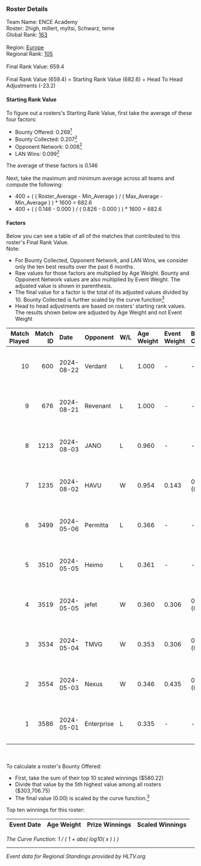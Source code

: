 ### Roster Details<br />
Team Name: ENCE Academy<br />
Roster: 2high, millert, myltsi, Schwarz, teme<br />
Global Rank: [163](../standings_global.md)<br />
<br />
Region: [Europe]( ../standings_europe.md)<br />
Regional Rank: [105]( ../standings_europe.md)<br />
<br />
Final Rank Value:  659.4<br />
<br />
Final Rank Value (659.4) = Starting Rank Value (682.6) + Head To Head Adjustments (-23.2)<br />

#### Starting Rank Value<br />
To figure out a rosters's Starting Rank Value, first take the average of these four factors:<br />
- Bounty Offered: 0.269[<sup>1</sup>](#table2)
- Bounty Collected: 0.207[<sup>2</sup>](#table1)
- Opponent Network: 0.008[<sup>2</sup>](#table1)
- LAN Wins: 0.099[<sup>2</sup>](#table1)

The average of these factors is 0.146<br />
<br />
Next, take the maximum and minimum average across all teams and compute the following:<br />
- 400 + ( ( Roster_Average - Min_Average ) / ( Max_Average - Min_Average ) ) * 1600 = 682.6
- 400 + ( ( 0.146 - 0.000 ) / ( 0.826 - 0.000 ) ) * 1600 = 682.6


#### Factors<br />
Below you can see a table of all of the matches that contributed to this roster's Final Rank Value.<br />
Note:<br />

- For Bounty Collected, Opponent Network, and LAN Wins, we consider only the ten best results over the past 6 months.
- Raw values for those factors are multiplied by Age Weight. Bounty and Opponent Network values are also multiplied by Event Weight. The adjusted value is shown in parenthesis.
- The final value for a factor is the total of its adjusted values divided by 10. Bounty Collected is further scaled by the curve function[<sup>3</sup>](#curveFunction)
- Head to head adjustments are based on rosters' starting rank values. The results shown below are adjusted by Age Weight and not Event Weight
<span id="table1"></span><br />


| Match Played | Match ID | Date       | Opponent   | W/L | Age Weight | Event Weight | Bounty Collected | Opponent Network | LAN Wins  | H2H Adj. | Roster                                |
| -: | -: | :- | :- | :- | :- | :- | :- | :- | :- | -: | :- |
|           10 |      600 | 2024-08-22 | Verdant    | L   | 1.000      | -            | -                | -                | -         |    -9.84 | 2high, millert, myltsi, Schwarz, teme |
|            9 |      676 | 2024-08-21 | Revenant   | L   | 1.000      | -            | -                | -                | -         |    -6.12 | 2high, millert, myltsi, Schwarz, teme |
|            8 |     1213 | 2024-08-03 | JANO       | L   | 0.960      | -            | -                | -                | -         |   -17.80 | 2high, millert, myltsi, Schwarz, teme |
|            7 |     1235 | 2024-08-02 | HAVU       | W   | 0.954      | 0.143        | 0.000 (0.000)    | 0.134 (0.018)    | 1 (0.954) |    10.30 | 2high, millert, myltsi, Schwarz, teme |
|            6 |     3499 | 2024-05-06 | Permitta   | L   | 0.366      | -            | -                | -                | -         |    -2.48 | 2high, HENU, myltsi, podi, teme       |
|            5 |     3510 | 2024-05-05 | Heimo      | L   | 0.361      | -            | -                | -                | -         |    -6.25 | 2high, HENU, myltsi, podi, teme       |
|            4 |     3519 | 2024-05-05 | jefet      | W   | 0.360      | 0.306        | 0.001 (0.000)    | 0.012 (0.001)    | 0 (0.000) |     3.10 | 2high, HENU, myltsi, podi, teme       |
|            3 |     3534 | 2024-05-04 | TMVG       | W   | 0.353      | 0.306        | 0.000 (0.000)    | 0.000 (0.000)    | 0 (0.000) |     1.82 | 2high, HENU, myltsi, podi, teme       |
|            2 |     3554 | 2024-05-03 | Nexus      | W   | 0.346      | 0.435        | 0.010 (0.001)    | 0.432 (0.065)    | 0 (0.000) |     7.03 | 2high, HENU, myltsi, podi, teme       |
|            1 |     3586 | 2024-05-01 | Enterprise | L   | 0.335      | -            | -                | -                | -         |    -2.94 | 2high, HENU, myltsi, podi, teme       |

<br />
<span id="table2"></span><br />
To calculate a roster's Bounty Offered:<br />

- First, take the sum of their top 10 scaled winnings ($580.22)
- Divide that value by the 5th highest value among all rosters ($303,706.75)
- The final value (0.00) is scaled by the curve function.[<sup>3</sup>](#curveFunction)

Top ten winnings for this roster:<br />

| Event Date | Age Weight | Prize Winnings | Scaled Winnings |
| :- | -: | :- | :- |


<span id="curveFunction"></span>_The Curve Function: 1 / ( 1 + abs( log10( x ) ) )_<br />

---
_Event data for Regional Standings provided by HLTV.org_<br />
